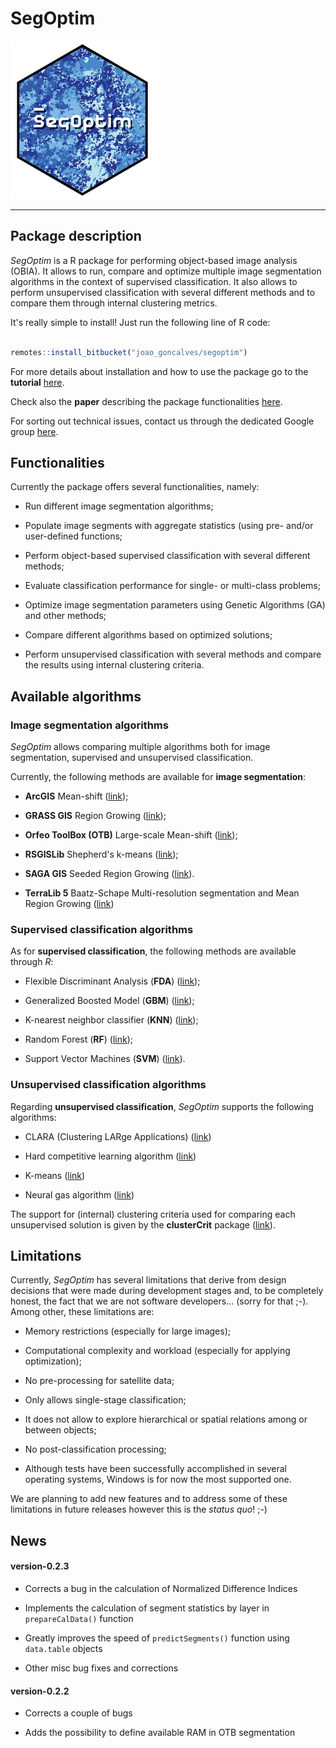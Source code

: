 
# SegOptim 

![SegOptim logo](./man/figures/logo.png)

--------------------------------------------------------------------------------------

## Package description 

_SegOptim_ is a R package for performing object-based image analysis (OBIA). It 
allows to run, compare and optimize multiple image segmentation algorithms in the 
context of supervised classification. 
It also allows to perform unsupervised classification with several different methods and to 
compare them through internal clustering metrics.

It's really simple to install! Just run the following line of R code:


```R

remotes::install_bitbucket("joao_goncalves/segoptim")

```

For more details about installation and how to use the package go to the __tutorial__ [here](https://segoptim.bitbucket.io/docs/).

Check also the __paper__ describing the package functionalities [here](https://www.sciencedirect.com/science/article/pii/S0303243418303556).

For sorting out technical issues, contact us through the dedicated Google group [here](https://groups.google.com/forum/#!forum/segoptim-user-group).

## Functionalities

Currently the package offers several functionalities, namely:     

- Run different image segmentation algorithms;

- Populate image segments with aggregate statistics (using pre- and/or user-defined functions;

- Perform object-based supervised classification with several different methods;

- Evaluate classification performance for single- or multi-class problems;

- Optimize image segmentation parameters using Genetic Algorithms (GA) and other methods;

- Compare different algorithms based on optimized solutions;

- Perform unsupervised classification with several methods and compare the results using internal clustering criteria.

## Available algorithms

### Image segmentation algorithms

_SegOptim_ allows comparing multiple algorithms both for image segmentation, supervised and 
unsupervised classification.

Currently, the following methods are available for __image segmentation__:     

- __ArcGIS__ Mean-shift 
([link](http://desktop.arcgis.com/en/arcmap/10.3/tools/spatial-analyst-toolbox/segment-mean-shift.htm));

- __GRASS GIS__ Region Growing 
([link](https://grass.osgeo.org/grass73/manuals/i.segment.html));

- __Orfeo ToolBox (OTB)__ Large-scale Mean-shift
([link](https://www.orfeo-toolbox.org/CookBook/Applications/app_MeanShiftSmoothing.html));

- __RSGISLib__ Shepherd's k-means 
([link](http://www.rsgislib.org/rsgislib_segmentation.html));

- __SAGA GIS__ Seeded Region Growing 
([link](http://www.saga-gis.org/saga_tool_doc/4.0.1/imagery_segmentation_3.html)).

- __TerraLib 5__ Baatz-Schape Multi-resolution segmentation and Mean Region Growing ([link](http://www.dpi.inpe.br/terralib5/wiki/doku.php?id=start))


### Supervised classification algorithms

As for __supervised classification__, the following methods are available through _R_:      

- Flexible Discriminant Analysis (__FDA__) 
([link](https://CRAN.R-project.org/package=mda));

- Generalized Boosted Model (__GBM__) 
([link](https://CRAN.R-project.org/package=gbm));

- K-nearest neighbor classifier (__KNN__) 
([link](https://CRAN.R-project.org/package=class)); 

- Random Forest (__RF__) 
([link](https://CRAN.R-project.org/package=randomForest));

- Support Vector Machines (__SVM__) 
([link](https://CRAN.R-project.org/package=e1071)).
         
     
### Unsupervised classification algorithms
     
      
Regarding __unsupervised classification__, _SegOptim_ supports the following algorithms:      

- CLARA (Clustering LARge Applications) 
([link](https://CRAN.R-project.org/package=cluster))

- Hard competitive learning algorithm 
([link](https://CRAN.R-project.org/package=cclust))

- K-means 
([link](https://stat.ethz.ch/R-manual/R-devel/library/stats/html/kmeans.html))

- Neural gas algorithm 
([link](https://CRAN.R-project.org/package=cclust))

     
The support for (internal) clustering criteria used for comparing each unsupervised solution is given by 
the __clusterCrit__ package ([link](https://CRAN.R-project.org/package=clusterCrit)).


## Limitations

Currently, _SegOptim_ has several limitations that derive from design decisions that were 
made during development stages and, to be completely honest, the fact that we are not software developers... 
(sorry for that ;-). Among other, these limitations are:

- Memory restrictions (especially for large images);

- Computational complexity and workload (especially for applying optimization);

- No pre-processing for satellite data;

- Only allows single-stage classification;

- It does not allow to explore hierarchical or spatial relations among or between objects;

- No post-classification processing;

- Although tests have been successfully accomplished in several operating systems, Windows is for now the most supported one.


We are planning to add new features and to address some of these limitations in future releases however 
this is the _status quo_! ;-)


## News

#### version-0.2.3

- Corrects a bug in the calculation of Normalized Difference Indices

- Implements the calculation of segment statistics by layer in `prepareCalData()` function

- Greatly improves the speed of `predictSegments()` function using `data.table` objects

- Other misc bug fixes and corrections

#### version-0.2.2

- Corrects a couple of bugs

- Adds the possibility to define available RAM in OTB segmentation
